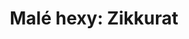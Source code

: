 ---
layout: article
authors: radunamlejn
title: 'Malé hexy: Zikkurat'
tags: 'materiály a doplňky, inspirace, Malé hexy'
series: Malé hexy
summary: 'Malé hexy, hex D7'
---